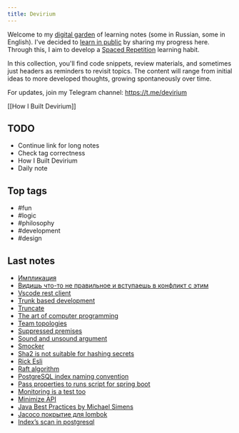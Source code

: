 ```yaml
---
title: Devirium
---
```


Welcome to my [digital garden](https://maggieappleton.com/garden-history) of learning notes (some in Russian, some in English). I've decided to [learn in public](https://dev.to/jbranchaud/how-i-learned-to-learn-in-public-2f4m) by sharing my progress here. Through this, I aim to develop a [Spaced Repetition](https://til.yenly.wtf/notes/spaced-repetition) learning habit.

In this collection, you'll find code snippets, review materials, and sometimes just headers as reminders to revisit topics. The content will range from initial ideas to more developed thoughts, growing spontaneously over time.

For updates, join my Telegram channel: https://t.me/devirium

[[How I Built Devirium]]

## TODO

- Continue link for long notes
- Check tag correctness
- How I Built Devirium
- Daily note

## Top tags
- #fun
- #logic
- #philosophy
- #development
- #design

## Last notes
- [Импликация](2022/2022-08/Импликация.md)
- [Видишь что-то не правильное и вступаешь в конфликт с этим](2022/2022-08/Видишь-что-то-не-правильное-и-вступаешь-в-конфликт-с-этим.md)
- [Vscode rest client](2022/2022-07/Vscode-rest-client.md)
- [Trunk based development](2022/2022-07/Trunk-based-development.md)
- [Truncate](2022/2022-07/Truncate.md)
- [The art of computer programming](2022/2022-07/The-art-of-computer-programming.md)
- [Team topologies](2022/2022-07/Team-topologies.md)
- [Suppressed premises](2022/2022-07/Suppressed-premises.md)
- [Sound and unsound argument](2022/2022-07/Sound-and-unsound-argument.md)
- [Smocker](2022/2022-07/Smocker.md)
- [Sha2 is not suitable for hashing secrets](2022/2022-07/Sha2-is-not-suitable-for-hashing-secrets.md)
- [Rick Esli](2022/2022-07/Rick-Esli.md)
- [Raft algorithm](2022/2022-07/Raft-algorithm.md)
- [PostgreSQL index naming convention](2022/2022-07/PostgreSQL-index-naming-convention.md)
- [Pass properties to runs script for spring boot](2022/2022-07/Pass-properties-to-runs-script-for-spring-boot.md)
- [Monitoring is a test too](2022/2022-07/Monitoring-is-a-test-too.md)
- [Minimize API](2022/2022-07/Minimize-API.md)
- [Java Best Practices by Michael Simens](2022/2022-07/Java-Best-Practices-by-Michael-Simens.md)
- [Jacoco покрытие для lombok](2022/2022-07/Jacoco-покрытие-для-lombok.md)
- [Index’s scan in postgresql](2022/2022-07/Index’s-scan-in-postgresql.md)
